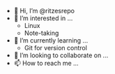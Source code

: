 - 👋 Hi, I’m @ritzesrepo
- 👀 I’m interested in ...
  - Linux
  - Note-taking
- 🌱 I’m currently learning ...
  - Git for version control
- 💞️ I’m looking to collaborate on ...
- 📫 How to reach me ...

<!---
ritzesrepo/ritzesrepo is a ✨ special ✨ repository because its `README.md` (this file) appears on your GitHub profile.
You can click the Preview link to take a look at your changes.
--->
